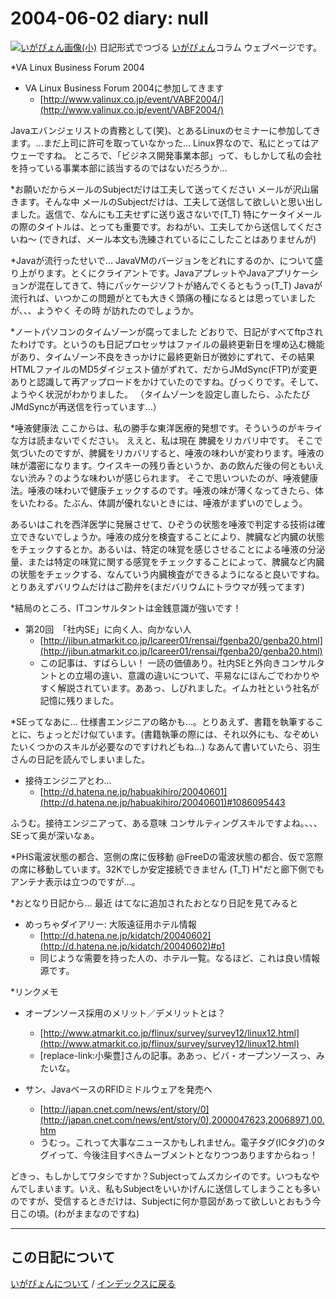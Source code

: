 2004-06-02 diary: null
=====================================================================================================
[![いがぴょん画像(小)](https://igapyon.github.io/diary/images/iga200306s.jpg "いがぴょん")](https://igapyon.github.io/diary/memo/memoigapyon.html) 日記形式でつづる [いがぴょん](https://igapyon.github.io/diary/memo/memoigapyon.html)コラム ウェブページです。

*VA Linux Business Forum 2004

* VA Linux Business Forum 2004に参加してきます
  * [http://www.valinux.co.jp/event/VABF2004/](http://www.valinux.co.jp/event/VABF2004/)

Javaエバンジェリストの責務として(笑)、とあるLinuxのセミナーに参加してきます。…まだ上司に許可を取っていなかった…
Linux界なので、私にとってはアウェーですね。
ところで、「ビジネス開発事業本部」って、もしかして私の会社を持っている事業本部に該当するのではないだろうか…

*お願いだからメールのSubjectだけは工夫して送ってください
メールが沢山届きます。そんな中 メールのSubjectだけは、工夫して送信して欲しいと思い出しました。返信で、なんにも工夫せずに送り返さないで(T_T)
特にケータイメールの際のタイトルは、とっても重要です。おねがい、工夫してから送信してくださいね～
(できれば、メール本文も洗練されているにこしたことはありませんが)

*Javaが流行ったせいで…
JavaVMのバージョンをどれにするのか、について盛り上がります。とくにクライアントです。JavaアプレットやJavaアプリケーションが混在してきて、特にパッケージソフトが絡んでくるともうっ(T_T) Javaが流行れば、いつかこの問題がとても大きく頭痛の種になるとは思っていましたが、、、ようやく その時 が訪れたのでしょうか。

*ノートパソコンのタイムゾーンが腐ってました
どおりで、日記がすべてftpされたわけです。というのも日記プロセッサはファイルの最終更新日を埋め込む機能があり、タイムゾーン不良をきっかけに最終更新日が微妙にずれて、その結果HTMLファイルのMD5ダイジェスト値がずれて、だからJMdSync(FTP)が変更ありと認識して再アップロードをかけていたのですね。びっくりです。そして、ようやく状況がわかりました。
（タイムゾーンを設定し直したら、ふたたびJMdSyncが再送信を行っています…）

*唾液健康法
ここからは、私の勝手な東洋医療的発想です。そういうのがキライな方は読まないでください。
ええと、私は現在 脾臓をリカバリ中です。
そこで気づいたのですが、脾臓をリカバリすると、唾液の味わいが変わります。唾液の味が濃密になります。ウイスキーの残り香というか、あの飲んだ後の何ともいえない渋み？のような味わいが感じられます。
そこで思いついたのが、唾液健康法。唾液の味わいで健康チェックするのです。唾液の味が薄くなってきたら、体をいたわる。たぶん、体調が優れないときには、唾液がまずいのでしょう。

あるいはこれを西洋医学に発展させて、ひぞうの状態を唾液で判定する技術は確立できないでしょうか。唾液の成分を検査することにより、脾臓など内臓の状態をチェックするとか。あるいは、特定の味覚を感じさせることによる唾液の分泌量、または特定の味覚に関する感覚をチェックすることによって、脾臓など内臓の状態をチェックする、なんていう内臓検査ができるようになると良いですね。
とりあえずバリウムだけはご勘弁を(まだバリウムにトラウマが残ってます)

*結局のところ、ITコンサルタントは金銭意識が強いです！

* 第20回　「社内SE」に向く人、向かない人
  * [http://jibun.atmarkit.co.jp/lcareer01/rensai/fgenba20/genba20.html](http://jibun.atmarkit.co.jp/lcareer01/rensai/fgenba20/genba20.html)
  * この記事は、すばらしい！ 一読の価値あり。社内SEと外向きコンサルタントとの立場の違い、意識の違いについて、平易なにほんごでわかりやすく解説されています。ああっ、しびれました。イムカ社という社名が記憶に残りました。



*SEってなあに…
仕様書エンジニアの略かも…。とりあえず、書籍を執筆することに、ちょっとだけ似ています。(書籍執筆の際には、それ以外にも、なぞめいたいくつかのスキルが必要なのですけれどもね…)
なあんて書いていたら、羽生さんの日記を読んでしまいました。

* 接待エンジニアとわ…
  * [http://d.hatena.ne.jp/habuakihiro/20040601](http://d.hatena.ne.jp/habuakihiro/20040601)#1086095443

ふうむ。接待エンジニアって、ある意味 コンサルティングスキルですよね。、、、SEって奥が深いなぁ。

*PHS電波状態の都合、窓側の席に仮移動
@FreeDの電波状態の都合、仮で窓際の席に移動しています。32Kでしか安定接続できません (T_T) H"だと廊下側でもアンテナ表示は立つのですが…。

*おとなり日記から…
最近 はてなに追加されたおとなり日記を見てみると

* めっちゃダイアリー: 大阪遠征用ホテル情報
  * [http://d.hatena.ne.jp/kidatch/20040602](http://d.hatena.ne.jp/kidatch/20040602)#p1
  * 同じような需要を持った人の、ホテル一覧。なるほど、これは良い情報源です。


*リンクメモ

* オープンソース採用のメリット／デメリットとは？ 
  * [http://www.atmarkit.co.jp/flinux/survey/survey12/linux12.html](http://www.atmarkit.co.jp/flinux/survey/survey12/linux12.html)
  * [replace-link:小柴豊]さんの記事。ああっ、ビバ・オープンソースっ、みたいな。



* サン、JavaベースのRFIDミドルウェアを発売へ
  * [http://japan.cnet.com/news/ent/story/0](http://japan.cnet.com/news/ent/story/0),2000047623,20068971,00.htm
  * うむっ。これって大事なニュースかもしれません。電子タグ(ICタグ)のタグイって、今後注目すべきムーブメントとなりつつありますからねっ！






どきっ、もしかしてワタシですか？Subjectってムズカシイのです。いつもなやんでしまいます。いえ、私もSubjectをいいかげんに送信してしまうことも多いのですが、受信するときだけは、Subjectに何か意図があって欲しいとおもう今日この頃。(わがままなのですね)


----------------------------------------------------------------------------------------------------

## この日記について
[いがぴょんについて](https://igapyon.github.io/diary/memo/memoigapyon.html) / [インデックスに戻る](https://igapyon.github.io/diary/idxall.html)
